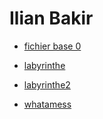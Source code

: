# Ilian Bakir

* [fichier base 0](./vr%20magique/vscode/vr/bases0.html)

* [labyrinthe](./vr%20magique/vscode/vr/labyrinthe.html)

* [labyrinthe2](./vr%20magique/vscode/vr/labyrinthev2.html)

* [whatamess](./mess.html)

